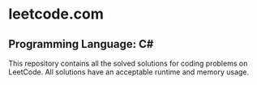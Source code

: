 # leetcode.com
## Programming Language: C#
This repository contains all the solved solutions for coding problems on LeetCode. All solutions have an acceptable runtime and memory usage.
